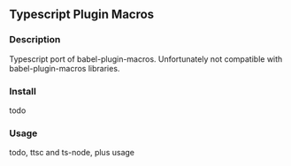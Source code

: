 ## Typescript Plugin Macros

### Description
Typescript port of babel-plugin-macros. Unfortunately not compatible with babel-plugin-macros libraries.

### Install
todo

### Usage
todo, ttsc and ts-node, plus usage
